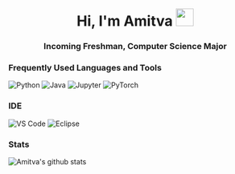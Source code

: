 <!--
### Hi there 👋
-->


<div align="center">
 <h1> Hi, I'm Amitva <img src="https://media.giphy.com/media/hvRJCLFzcasrR4ia7z/giphy.gif" width="35px"></h1>
</div>

<div align="center">
<h3>Incoming Freshman, Computer Science Major</h3>
</div>

<!--
**amitvapal/amitvapal** is a ✨ _special_ ✨ repository because its `README.md` (this file) appears on your GitHub profile.

Here are some ideas to get you started:

- 🔭 I’m currently working on ...
- 🌱 I’m currently learning ...
- 👯 I’m looking to collaborate on ...
- 🤔 I’m looking for help with ...
- 💬 Ask me about ...
- 📫 How to reach me: ...
- 😄 Pronouns: ...
- ⚡ Fun fact: ...
-->

### Frequently Used Languages and Tools 
![Python](https://img.shields.io/badge/-Python-000?&logo=Python)
![Java](https://img.shields.io/badge/-Java-000?&logo=Java&logoColor=007396)
![Jupyter](https://img.shields.io/badge/-Jupyter-000?&logo=Jupyter)
![PyTorch](https://img.shields.io/badge/-PyTorch-000?&logo=pyTorch)

### IDE
![VS Code](https://img.shields.io/badge/IDE-VSCode-1f9cf0?style=flat-square&logo=visual-studio-code&logoColor=ffffff)
![Eclipse](https://img.shields.io/badge/Eclipse-2C2255?style=flat-squareor-the-badge&logo=eclipse&logoColor=white)




### Stats
![Amitva's github stats](https://github-readme-stats.vercel.app/api?username=amitvapal&count_private=true&show_icons=true&theme=default)
